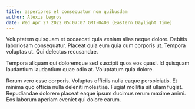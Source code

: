 ```yaml
---
title: asperiores et consequatur non quibusdam
author: Alexis Legros
date: Wed Apr 27 2022 05:07:07 GMT-0400 (Eastern Daylight Time)
---
```

Voluptatem quisquam et occaecati quia veniam alias neque dolore. Debitis laboriosam consequatur. Placeat quia eum quia cum corporis ut. Tempora voluptas ut. Qui delectus recusandae.

 Tempora aliquam qui doloremque sed suscipit quos eos quasi. Id quisquam laudantium laudantium quae odio at. Voluptatum quia dolore.

 Rerum vero esse corporis. Voluptas officiis nulla eaque perspiciatis. Et minima quo officia nulla deleniti molestiae. Fugiat mollitia sit ullam fugiat. Repudiandae dolorem placeat eaque ipsum ducimus rerum maxime animi. Eos laborum aperiam eveniet qui dolore earum.